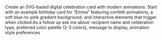 Create an SVG-based digital celebration card with modern animations. Start with an example birthday card for “Emma” featuring confetti animations, a soft blue-to-pink gradient background, and interactive elements that trigger when clicked.As a follow up ask me about: recipient name and celebration type, preferred color palette (2-3 colors), message to display, animation style preferences